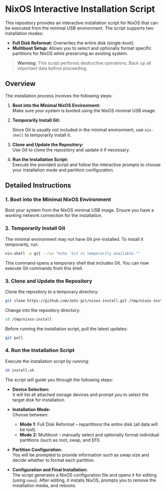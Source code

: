 # NixOS Interactive Installation Script

This repository provides an interactive installation script for NixOS that can be executed from the minimal USB environment. The script supports two installation modes:

- **Full Disk Reformat:** Overwrites the entire disk (single-boot).
- **Multiboot Setup:** Allows you to select and optionally format specific partitions for NixOS while preserving an existing system.

> **Warning:** This script performs destructive operations. Back up all important data before proceeding.

## Overview

The installation process involves the following steps:

1. **Boot into the Minimal NixOS Environment:**  
   Make sure your system is booted using the NixOS minimal USB image.

2. **Temporarily Install Git:**  

   Since Git is usually not included in the minimal environment, use `nix-shell` to temporarily install it.

3. **Clone and Update the Repository:**  
   Use Git to clone the repository and update it if necessary.

4. **Run the Installation Script:**  
   Execute the provided script and follow the interactive prompts to choose your installation mode and partition configuration.

## Detailed Instructions

### 1. Boot into the Minimal NixOS Environment

Boot your system from the NixOS minimal USB image. Ensure you have a working network connection for the installation.

### 2. Temporarily Install Git

The minimal environment may not have Git pre-installed. To install it temporarily, run:

```sh
nix-shell -p git --run "echo 'Git is temporarily available.'"
```

This command opens a temporary shell that includes Git. You can now execute Git commands from this shell.

### 3. Clone and Update the Repository

Clone the repository to a temporary directory:

```sh
git clone https://github.com/JoSi-git/nixos-install.git /tmp/nixos-install
```

Change into the repository directory:

```sh
cd /tmp/nixos-install
```

Before running the installation script, pull the latest updates:

```sh
git pull
```

### 4. Run the Installation Script

Execute the installation script by running:

```sh
sh install.sh
```

The script will guide you through the following steps:

- **Device Selection:**  
  It will list all attached storage devices and prompt you to select the target disk for installation.

- **Installation Mode:**  
  Choose between:
  - **Mode 1:** Full Disk Reformat – repartitions the entire disk (all data will be lost).
  - **Mode 2:** Multiboot – manually select and optionally format individual partitions (such as root, swap, and EFI).

- **Partition Configuration:**  
  You will be prompted to provide information such as swap size and decide whether to format each partition.

- **Configuration and Final Installation:**  
  The script generates a NixOS configuration file and opens it for editing (using `nano`). After editing, it installs NixOS, prompts you to remove the installation media, and reboots.

